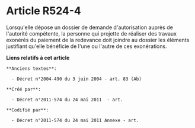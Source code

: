 # Article R524-4

Lorsqu'elle dépose un dossier de demande d'autorisation auprès de l'autorité compétente, la personne qui projette de réaliser
des travaux exonérés du paiement de la redevance doit joindre au dossier les éléments justifiant qu'elle bénéficie de l'une
ou l'autre de ces exonérations.

**Liens relatifs à cet article**

	**Anciens textes**:

	  - Décret n°2004-490 du 3 juin 2004 - art. 83 (Ab)

	**Créé par**:

	  - Décret n°2011-574 du 24 mai 2011  - art.

	**Codifié par**:

	  - Décret n°2011-574 du 24 mai 2011 Annexe - art.
